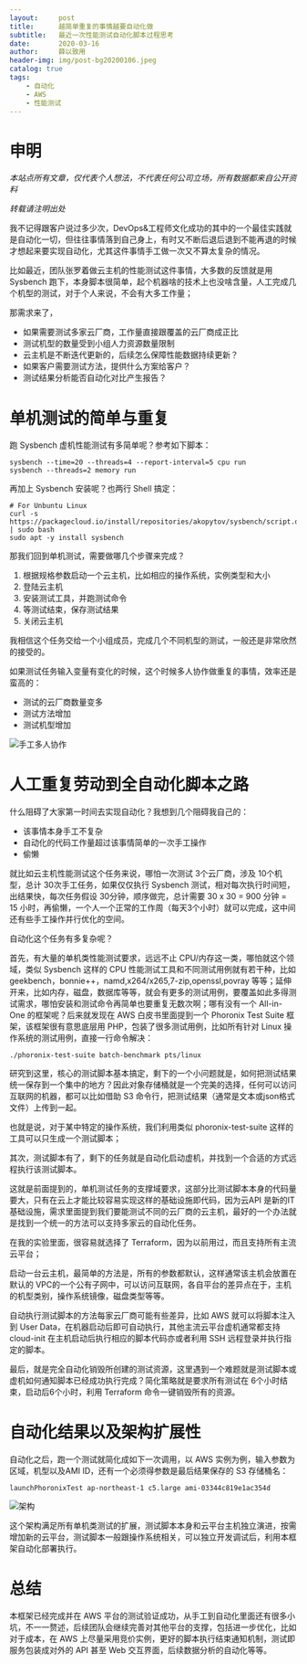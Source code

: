 ```yaml
---
layout:     post
title:      越简单重复的事情越要自动化做
subtitle:   最近一次性能测试自动化脚本过程思考
date:       2020-03-16
author:     薛以致用
header-img: img/post-bg20200106.jpeg
catalog: true
tags:
    - 自动化
    - AWS
    - 性能测试
---
```

# 申明

_本站点所有文章，仅代表个人想法，不代表任何公司立场，所有数据都来自公开资料_

*转载请注明出处*

我不记得跟客户说过多少次，DevOps&工程师文化成功的其中的一个最佳实践就是自动化一切，但往往事情落到自己身上，有时又不断后退后退到不能再退的时候才想起来要实现自动化，尤其这件事情手工做一次又不算太复杂的情况。

比如最近，团队张罗着做云主机的性能测试这件事情，大多数的反馈就是用 Sysbench 跑下，本身脚本很简单，起个机器啥的技术上也没啥含量，人工完成几个机型的测试，对于个人来说，不会有大多工作量；

那需求来了，

* 如果需要测试多家云厂商，工作量直接跟覆盖的云厂商成正比
* 测试机型的数量受到小组人力资源数量限制
* 云主机是不断迭代更新的，后续怎么保障性能数据持续更新？
* 如果客户需要测试方法，提供什么方案给客户？
* 测试结果分析能否自动化对比产生报告？

# 单机测试的简单与重复

跑 Sysbench 虚机性能测试有多简单呢？参考如下脚本：

```
sysbench --time=20 --threads=4 --report-interval=5 cpu run
sysbench --threads=2 memory run
```
再加上 Sysbench 安装呢？也两行 Shell 搞定：

```
# For Unbuntu Linux
curl -s https://packagecloud.io/install/repositories/akopytov/sysbench/script.deb.sh | sudo bash
sudo apt -y install sysbench
```

那我们回到单机测试，需要做哪几个步骤来完成？

1. 根据规格参数启动一个云主机，比如相应的操作系统，实例类型和大小
2. 登陆云主机
3. 安装测试工具，并跑测试命令
4. 等测试结束，保存测试结果
5. 关闭云主机

我相信这个任务交给一个小组成员，完成几个不同机型的测试，一般还是非常欣然的接受的。

如果测试任务输入变量有变化的时候，这个时候多人协作做重复的事情，效率还是蛮高的：

* 测试的云厂商数量变多
* 测试方法增加
* 测试机型增加

![手工多人协作]({{site.image-srv}}/img/20200316/1.png)

# 人工重复劳动到全自动化脚本之路

什么阻碍了大家第一时间去实现自动化？我想到几个阻碍我自己的：

* 该事情本身手工不复杂
* 自动化的代码工作量超过该事情简单的一次手工操作
* 偷懒

就比如云主机性能测试这个任务来说，哪怕一次测试 3个云厂商，涉及 10个机型，总计 30次手工任务，如果仅仅执行 Sysbench 测试，相对每次执行时间短，出结果快，每次任务假设 30分钟，顺序做完，总计需要 30 x 30 = 900 分钟 = 15 小时，再偷懒，一个人一个正常的工作周（每天3个小时）就可以完成，这中间还有些手工操作并行优化的空间。

自动化这个任务有多复杂呢？

首先，有大量的单机类性能测试要求，远远不止 CPU/内存这一类，哪怕就这个领域，类似 Sysbench 这样的 CPU 性能测试工具和不同测试用例就有若干种，比如 geekbench，bonnie++，namd,x264/x265,7-zip,openssl,povray 等等；延伸开来，比如内存，磁盘，数据库等等，就会有更多的测试用例，要覆盖如此多得测试需求，哪怕安装和测试命令再简单也要重复无数次啊；哪有没有一个 All-in-One 的框架呢？后来就发现在 AWS 白皮书里面提到一个 Phoronix Test Suite 框架，该框架很有意思底层用 PHP，包装了很多测试用例，比如所有针对 Linux 操作系统的测试用例，直接一行命令解决：

```
./phoronix-test-suite batch-benchmark pts/linux
```

研究到这里，核心的测试脚本基本搞定，剩下的一个小问题就是，如何把测试结果统一保存到一个集中的地方？因此对象存储桶就是一个完美的选择，任何可以访问互联网的机器，都可以比如借助 S3 命令行，把测试结果（通常是文本或json格式文件）上传到一起。

也就是说，对于某中特定的操作系统，我们利用类似 phoronix-test-suite 这样的工具可以只生成一个测试脚本；

其次，测试脚本有了，剩下的任务就是自动化启动虚机，并找到一个合适的方式远程执行该测试脚本。

这就是前面提到的，单机测试任务的支撑域要求，这部分比测试脚本本身的代码量要大，只有在云上才能比较容易实现这样的基础设施即代码，因为云API 是新的IT基础设施，需求里面提到我们要能测试不同的云厂商的云主机，最好的一个办法就是找到一个统一的方法可以支持多家云的自动化任务。

在我的实验里面，很容易就选择了 Terraform，因为以前用过，而且支持所有主流云平台；

启动一台云主机，最简单的方法是，所有的参数都默认，这样通常该主机会放置在默认的 VPC的一个公有子网中，可以访问互联网，各自平台的差异点在于，主机的机型类别，操作系统镜像，磁盘类型等等。

自动执行测试脚本的方法每家云厂商可能有些差异，比如 AWS 就可以将脚本注入到 User Data，在机器启动后即可自动执行，其他主流云平台虚机通常都支持 cloud-init 在主机启动后执行相应的脚本代码亦或者利用 SSH 远程登录并执行指定的脚本。

最后，就是完全自动化销毁所创建的测试资源，这里遇到一个难题就是测试脚本或虚机如何通知脚本已经成功执行完成？简化策略就是要求所有测试在 6个小时结束，启动后6个小时，利用 Terraform 命令一键销毁所有的资源。

# 自动化结果以及架构扩展性

自动化之后，跑一个测试就简化成如下一次调用，以 AWS 实例为例，输入参数为区域，机型以及AMI ID，还有一个必须得参数是最后结果保存的 S3 存储桶名：

```
launchPhoronixTest ap-northeast-1 c5.large ami-03344c819e1ac354d
```
![架构]({{site.image-srv}}/img/20200316/2.png)

这个架构满足所有单机类测试的扩展，测试脚本本身和云平台主机独立演进，按需增加新的云平台，测试脚本一般跟操作系统相关，可以独立开发调试后，利用本框架自动化部署执行。

# 总结

本框架已经完成并在 AWS 平台的测试验证成功，从手工到自动化里面还有很多小坑，不一一赘述，后续团队会继续完善对其他平台的支撑，包括进一步优化，比如对于成本，在 AWS 上尽量采用竞价实例，更好的脚本执行结束通知机制，测试即服务包装成对外的 API 甚至 Web 交互界面，后续数据分析的自动化等等。

